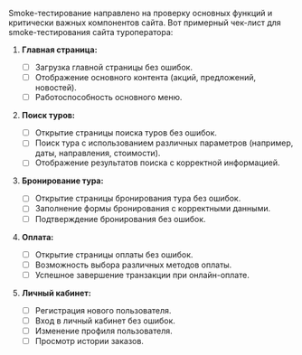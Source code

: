 Smoke-тестирование направлено на проверку основных функций и критически важных компонентов сайта.
Вот примерный чек-лист для smoke-тестирования сайта туроператора:

1. **Главная страница:**

   - [ ] Загрузка главной страницы без ошибок.
   - [ ] Отображение основного контента (акций, предложений, новостей).
   - [ ] Работоспособность основного меню.

2. **Поиск туров:**

   - [ ] Открытие страницы поиска туров без ошибок.
   - [ ] Поиск тура с использованием различных параметров (например, даты, направления, стоимости).
   - [ ] Отображение результатов поиска с корректной информацией.

3. **Бронирование тура:**

   - [ ] Открытие страницы бронирования тура без ошибок.
   - [ ] Заполнение формы бронирования с корректными данными.
   - [ ] Подтверждение бронирования без ошибок.

4. **Оплата:**

   - [ ] Открытие страницы оплаты без ошибок.
   - [ ] Возможность выбора различных методов оплаты.
   - [ ] Успешное завершение транзакции при онлайн-оплате.

5. **Личный кабинет:**
   - [ ] Регистрация нового пользователя.
   - [ ] Вход в личный кабинет без ошибок.
   - [ ] Изменение профиля пользователя.
   - [ ] Просмотр истории заказов.
